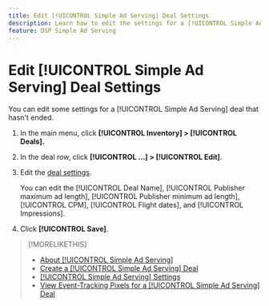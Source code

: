```yaml
---
title: Edit [!UICONTROL Simple Ad Serving] Deal Settings
description: Learn how to edit the settings for a [!UICONTROL Simple Ad Serving] deal.
feature: DSP Simple Ad Serving
---
```

# Edit [!UICONTROL Simple Ad Serving] Deal Settings

You can edit some settings for a [!UICONTROL Simple Ad Serving] deal that hasn't ended.

1. In the main menu, click **[!UICONTROL Inventory] > [!UICONTROL Deals].**

1. In the deal row, click  **[!UICONTROL ...] > [!UICONTROL Edit]**.

1. Edit the [deal settings](simple-deal-settings.md).

    You can edit the [!UICONTROL Deal Name], [!UICONTROL Publisher maximum ad length], [!UICONTROL Publisher minimum ad length], [!UICONTROL CPM], [!UICONTROL Flight dates], and [!UICONTROL Impressions].

1. Click **[!UICONTROL Save]**.

>[!MORELIKETHIS]
>
>* [About [!UICONTROL Simple Ad Serving]](simple-deal-about.md)
>* [Create a [!UICONTROL Simple Ad Serving] Deal](simple-deal-create.md)
>* [[!UICONTROL Simple Ad Serving] Settings](simple-deal-settings.md)
>* [View Event-Tracking Pixels for a [!UICONTROL Simple Ad Serving] Deal](simple-deal-show-pixels.md)
